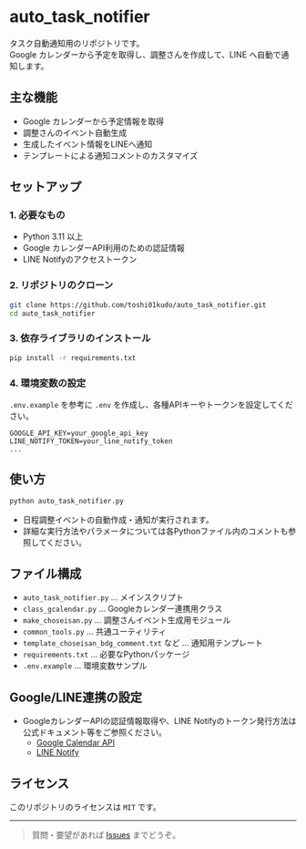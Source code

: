 # auto_task_notifier

タスク自動通知用のリポジトリです。  
Google カレンダーから予定を取得し、調整さんを作成して、LINE へ自動で通知します。

## 主な機能

- Google カレンダーから予定情報を取得
- 調整さんのイベント自動生成
- 生成したイベント情報をLINEへ通知
- テンプレートによる通知コメントのカスタマイズ

## セットアップ

### 1. 必要なもの

- Python 3.11 以上
- Google カレンダーAPI利用のための認証情報
- LINE Notifyのアクセストークン

### 2. リポジトリのクローン

```sh
git clone https://github.com/toshi01kudo/auto_task_notifier.git
cd auto_task_notifier
```

### 3. 依存ライブラリのインストール

```sh
pip install -r requirements.txt
```

### 4. 環境変数の設定

`.env.example` を参考に `.env` を作成し、各種APIキーやトークンを設定してください。

```
GOOGLE_API_KEY=your_google_api_key
LINE_NOTIFY_TOKEN=your_line_notify_token
...
```

## 使い方

```sh
python auto_task_notifier.py
```

- 日程調整イベントの自動作成・通知が実行されます。
- 詳細な実行方法やパラメータについては各Pythonファイル内のコメントも参照してください。

## ファイル構成

- `auto_task_notifier.py` ... メインスクリプト
- `class_gcalendar.py` ... Googleカレンダー連携用クラス
- `make_choseisan.py` ... 調整さんイベント生成用モジュール
- `common_tools.py` ... 共通ユーティリティ
- `template_choseisan_bdg_comment.txt` など ... 通知用テンプレート
- `requirements.txt` ... 必要なPythonパッケージ
- `.env.example` ... 環境変数サンプル

## Google/LINE連携の設定

- GoogleカレンダーAPIの認証情報取得や、LINE Notifyのトークン発行方法は公式ドキュメント等をご参照ください。
  - [Google Calendar API](https://developers.google.com/calendar)
  - [LINE Notify](https://notify-bot.line.me/ja/)

## ライセンス

このリポジトリのライセンスは `MIT` です。

---

> 質問・要望があれば [Issues](https://github.com/toshi01kudo/auto_task_notifier/issues) までどうぞ。
